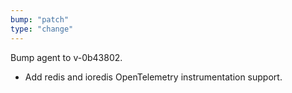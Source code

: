 ```yaml
---
bump: "patch"
type: "change"
---
```


Bump agent to v-0b43802.

- Add redis and ioredis OpenTelemetry instrumentation support.
